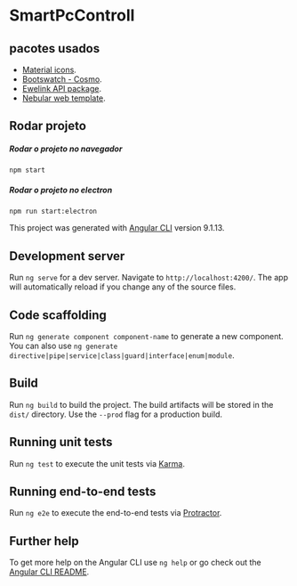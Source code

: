 # SmartPcControll

## pacotes usados
 - [Material icons]('https://www.npmjs.com/package/material-icons').
 - [Bootswatch - Cosmo]('https://bootswatch.com/').
 - [Ewelink API package]('https://github.com/skydiver/ewelink-api').
 - [Nebular web template]('https://akveo.github.io/nebular/docs/guides/install-nebular#install-nebular').

## Rodar projeto

##### Rodar o projeto no navegador
```
npm start
```

##### Rodar o projeto no electron
```
npm run start:electron
```

This project was generated with [Angular CLI](https://github.com/angular/angular-cli) version 9.1.13.

## Development server

Run `ng serve` for a dev server. Navigate to `http://localhost:4200/`. The app will automatically reload if you change any of the source files.

## Code scaffolding

Run `ng generate component component-name` to generate a new component. You can also use `ng generate directive|pipe|service|class|guard|interface|enum|module`.

## Build

Run `ng build` to build the project. The build artifacts will be stored in the `dist/` directory. Use the `--prod` flag for a production build.

## Running unit tests

Run `ng test` to execute the unit tests via [Karma](https://karma-runner.github.io).

## Running end-to-end tests

Run `ng e2e` to execute the end-to-end tests via [Protractor](http://www.protractortest.org/).

## Further help

To get more help on the Angular CLI use `ng help` or go check out the [Angular CLI README](https://github.com/angular/angular-cli/blob/master/README.md).
